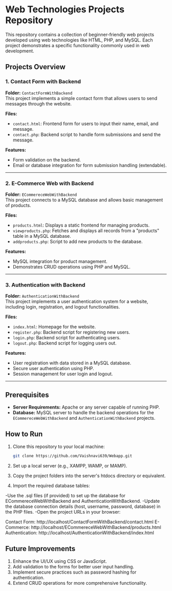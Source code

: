 # Web Technologies Projects Repository

This repository contains a collection of beginner-friendly web projects developed using web technologies like HTML, PHP, and MySQL. Each project demonstrates a specific functionality commonly used in web development.  

## Projects Overview

### 1. Contact Form with Backend
**Folder:** `ContactFormWithBackend`  
This project implements a simple contact form that allows users to send messages through the website.  

**Files:**
- `contact.html`: Frontend form for users to input their name, email, and message.
- `contact.php`: Backend script to handle form submissions and send the message.

**Features:**
- Form validation on the backend.
- Email or database integration for form submission handling (extendable).  

---

### 2. E-Commerce Web with Backend
**Folder:** `ECommereceWebWithBackend`  
This project connects to a MySQL database and allows basic management of products.

**Files:**
- `products.html`: Displays a static frontend for managing products.
- `viewproducts.php`: Fetches and displays all records from a "products" table in a MySQL database.
- `addproducts.php`: Script to add new products to the database.

**Features:**
- MySQL integration for product management.
- Demonstrates CRUD operations using PHP and MySQL.

---

### 3. Authentication with Backend
**Folder:** `AuthenticationWithBackend`  
This project implements a user authentication system for a website, including login, registration, and logout functionalities.

**Files:**
- `index.html`: Homepage for the website.
- `register.php`: Backend script for registering new users.
- `login.php`: Backend script for authenticating users.
- `logout.php`: Backend script for logging users out.

**Features:**
- User registration with data stored in a MySQL database.
- Secure user authentication using PHP.
- Session management for user login and logout.

---

## Prerequisites
- **Server Requirements:** Apache or any server capable of running PHP.  
- **Database:** MySQL server to handle the backend operations for the `ECommereceWebWithBackend` and `AuthenticationWithBackend` projects.  

## How to Run
1. Clone this repository to your local machine:
   ```bash
   git clone https://github.com/Vaishnavi639/Webapp.git
2. Set up a local server (e.g., XAMPP, WAMP, or MAMP).

3. Copy the project folders into the server's htdocs directory or equivalent.

4. Import the required database tables:

  -Use the .sql files (if provided) to set up the database for ECommereceWebWithBackend and AuthenticationWithBackend.
  -Update the database connection details (host, username, password, database) in the PHP files.
  -Open the project URLs in your browser:

Contact Form: http://localhost/ContactFormWithBackend/contact.html
E-Commerce: http://localhost/ECommereceWebWithBackend/products.html
Authentication: http://localhost/AuthenticationWithBackend/index.html

## Future Improvements
1. Enhance the UI/UX using CSS or JavaScript.
2. Add validation to the forms for better user input handling.
3. Implement secure practices such as password hashing for authentication.
4. Extend CRUD operations for more comprehensive functionality.

